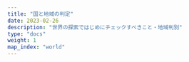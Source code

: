 ```yaml
---
title: "国と地域の判定"
date: 2023-02-26
description: "世界の探索ではじめにチェックすべきこと・地域判別"
type: "docs"
weight: 1
map_index: "world"
---
```

